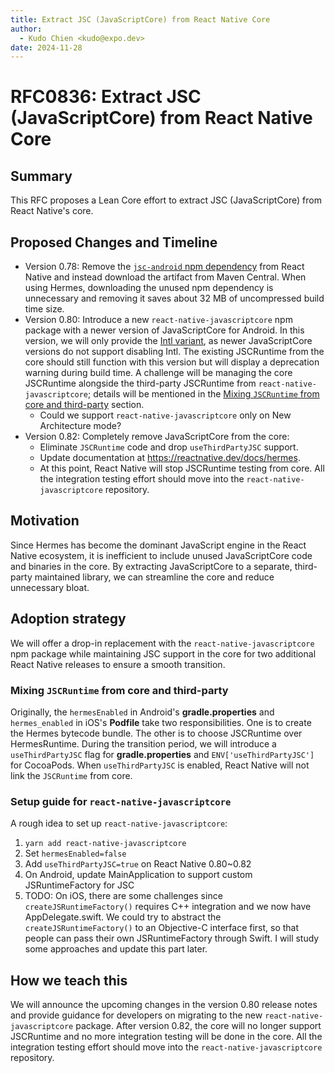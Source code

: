 ```yaml
---
title: Extract JSC (JavaScriptCore) from React Native Core
author:
  - Kudo Chien <kudo@expo.dev>
date: 2024-11-28
---
```


# RFC0836: Extract JSC (JavaScriptCore) from React Native Core

## Summary

This RFC proposes a Lean Core effort to extract JSC (JavaScriptCore) from React Native's core.

## Proposed Changes and Timeline

- Version 0.78: Remove the [`jsc-android` npm dependency](https://github.com/facebook/react-native/blob/2d337efc23c662143b3f39a6c994d80fec047054/packages/react-native/package.json#L132) from React Native and instead download the artifact from Maven Central. When using Hermes, downloading the unused npm dependency is unnecessary and removing it saves about 32 MB of uncompressed build time size.
- Version 0.80: Introduce a new `react-native-javascriptcore` npm package with a newer version of JavaScriptCore for Android. In this version, we will only provide the [Intl variant](https://github.com/react-native-community/jsc-android-buildscripts/blob/9c61fece4753902a2cd6d29dfa46b7b521f0c821/README.md#international-variant), as newer JavaScriptCore versions do not support disabling Intl. The existing JSCRuntime from the core should still function with this version but will display a deprecation warning during build time. A challenge will be managing the core JSCRuntime alongside the third-party JSCRuntime from `react-native-javascriptcore`; details will be mentioned in the [Mixing `JSCRuntime` from core and third-party](#mixing-jscruntime-from-core-and-third-party) section.
  - Could we support `react-native-javascriptcore` only on New Architecture mode?
- Version 0.82: Completely remove JavaScriptCore from the core:
  - Eliminate `JSCRuntime` code and drop `useThirdPartyJSC` support.
  - Update documentation at https://reactnative.dev/docs/hermes.
  - At this point, React Native will stop JSCRuntime testing from core. All the integration testing effort should move into the `react-native-javascriptcore` repository.

## Motivation

Since Hermes has become the dominant JavaScript engine in the React Native ecosystem, it is inefficient to include unused JavaScriptCore code and binaries in the core. By extracting JavaScriptCore to a separate, third-party maintained library, we can streamline the core and reduce unnecessary bloat.

## Adoption strategy

We will offer a drop-in replacement with the `react-native-javascriptcore` npm package while maintaining JSC support in the core for two additional React Native releases to ensure a smooth transition.

### Mixing `JSCRuntime` from core and third-party

Originally, the `hermesEnabled` in Android's **gradle.properties** and `hermes_enabled` in iOS's **Podfile** take two responsibilities. One is to create the Hermes bytecode bundle. The other is to choose JSCRuntime over HermesRuntime. During the transition period, we will introduce a `useThirdPartyJSC` flag for **gradle.properties** and `ENV['useThirdPartyJSC']` for CocoaPods. When `useThirdPartyJSC` is enabled, React Native will not link the `JSCRuntime` from core.

### Setup guide for `react-native-javascriptcore`

A rough idea to set up `react-native-javascriptcore`:

1. `yarn add react-native-javascriptcore`
2. Set `hermesEnabled=false`
3. Add `useThirdPartyJSC=true` on React Native 0.80~0.82
4. On Android, update MainApplication to support custom JSRuntimeFactory for JSC
5. TODO: On iOS, there are some challenges since `createJSRuntimeFactory()` requires C++ integration and we now have AppDelegate.swift. We could try to abstract the `createJSRuntimeFactory()` to an Objective-C interface first, so that people can pass their own JSRuntimeFactory through Swift. I will study some approaches and update this part later.

## How we teach this

We will announce the upcoming changes in the version 0.80 release notes and provide guidance for developers on migrating to the new `react-native-javascriptcore` package. After version 0.82, the core will no longer support JSCRuntime and no more integration testing will be done in the core. All the integration testing effort should move into the `react-native-javascriptcore` repository.
